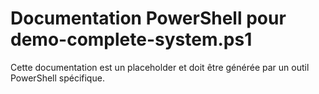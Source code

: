 # Documentation PowerShell pour demo-complete-system.ps1

Cette documentation est un placeholder et doit être générée par un outil PowerShell spécifique.
